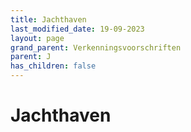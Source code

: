 ```yaml
---
title: Jachthaven
last_modified_date: 19-09-2023
layout: page
grand_parent: Verkenningsvoorschriften
parent: J
has_children: false
---
```


Jachthaven
==========

